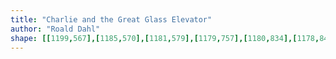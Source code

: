 ```yaml
---
title: "Charlie and the Great Glass Elevator"
author: "Roald Dahl"
shape: [[1199,567],[1185,570],[1181,579],[1179,757],[1180,834],[1178,843],[1179,897],[1176,955],[1177,1034],[1174,1082],[1175,1127],[1173,1139],[1174,1183],[1172,1203],[1172,1308],[1168,1450],[1169,1487],[1171,1490],[1181,1493],[1200,1491],[1213,1494],[1221,1493],[1228,1489],[1230,1482],[1231,1462],[1231,1378],[1233,1342],[1233,1261],[1235,1227],[1235,1134],[1237,1103],[1236,1080],[1239,980],[1238,869],[1241,832],[1241,765],[1243,704],[1243,574],[1241,570],[1234,567]]
---
```

